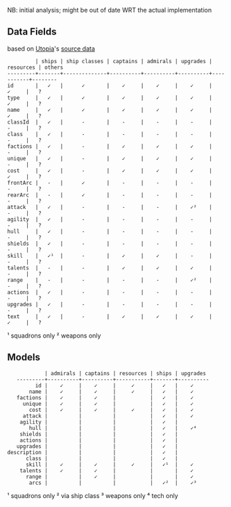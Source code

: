 NB: initial analysis; might be out of date WRT the actual implementation


Data Fields
-----------

based on [Utopia](http://kfnexus.github.io/staw-utopia/)'s
[source data](https://github.com/KFNEXUS/KFNEXUS.github.io/tree/master/staw-utopia)

             | ships | ship classes | captains | admirals | upgrades | resources | others
    ---------+-------+--------------+----------+----------+----------+-----------+--------
    id       |   ✓   |      ✓       |    ✓     |    ✓     |    ✓     |     ✓     |   ?
    type     |   ✓   |      ✓       |    ✓     |    ✓     |    ✓     |     ✓     |   ?
    name     |   ✓   |      ✓       |    ✓     |    ✓     |    ✓     |     ✓     |   ?
    classId  |   ✓   |      -       |    -     |    -     |    -     |     -     |   ?
    class    |   ✓   |      -       |    -     |    -     |    -     |     -     |   ?
    factions |   ✓   |      -       |    ✓     |    ✓     |    ✓     |     -     |   ?
    unique   |   ✓   |      -       |    ✓     |    ✓     |    ✓     |     -     |   ?
    cost     |   ✓   |      -       |    ✓     |    ✓     |    ✓     |     ✓     |   ?
    frontArc |   -   |      ✓       |    -     |    -     |    -     |     -     |   ?
    rearArc  |   -   |      ✓       |    -     |    -     |    -     |     -     |   ?
    attack   |   ✓   |      -       |    -     |    -     |    ✓²    |     -     |   ?
    agility  |   ✓   |      -       |    -     |    -     |    -     |     -     |   ?
    hull     |   ✓   |      -       |    -     |    -     |    -     |     -     |   ?
    shields  |   ✓   |      -       |    -     |    -     |    -     |     -     |   ?
    skill    |   ✓¹  |      -       |    ✓     |    ✓     |    -     |     -     |   ?
    talents  |   -   |      -       |    ✓     |    ✓     |    ✓     |     -     |   ?
    range    |   -   |      -       |    -     |    -     |    ✓²    |     -     |   ?
    actions  |   ✓   |      -       |    -     |    -     |    -     |     -     |   ?
    upgrades |   ✓   |      -       |    -     |    -     |    -     |     -     |   ?
    text     |   ✓   |      -       |    ✓     |    ✓     |    ✓     |     ✓     |   ?

¹ squadrons only
² weapons only


Models
------

                | admirals | captains | resources | ships | upgrades
       ---------+----------+----------+-----------+-------+----------
             id |    ✓     |    ✓     |     ✓     |   ✓   |    ✓
           name |    ✓     |    ✓     |     ✓     |   ✓   |    ✓
       factions |    ✓     |    ✓     |           |   ✓   |    ✓
         unique |    ✓     |    ✓     |           |   ✓   |    ✓
           cost |    ✓     |    ✓     |     ✓     |   ✓   |    ✓
         attack |          |          |           |   ✓   |    ✓
        agility |          |          |           |   ✓   |
           hull |          |          |           |   ✓   |    ✓⁴
        shields |          |          |           |   ✓   |
        actions |          |          |           |   ✓   |
       upgrades |          |          |           |   ✓   |
    description |          |          |           |   ✓   |
          class |          |          |           |   ✓   |
          skill |    ✓     |    ✓     |     ✓     |   ✓¹  |    ✓
        talents |    ✓     |    ✓     |           |       |    ✓
          range |          |    ✓     |           |       |    ✓
           arcs |          |          |           |   ✓²  |    ✓³

¹ squadrons only
² via ship class
³ weapons only
⁴ tech only
